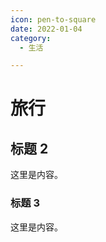 ```yaml
---
icon: pen-to-square
date: 2022-01-04
category:
  - 生活

---
```


# 旅行

## 标题 2

这里是内容。

### 标题 3

这里是内容。
